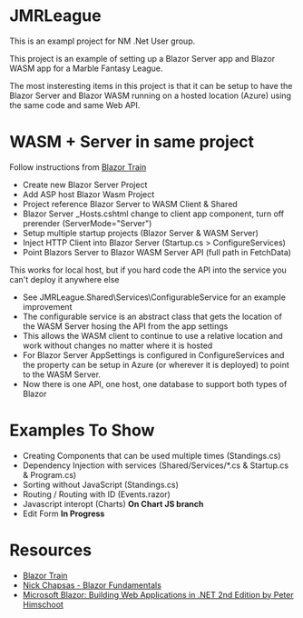 # JMRLeague
This is an exampl project for NM .Net User group.

This project is an example of setting up a Blazor Server app and Blazor WASM app for a Marble Fantasy League.

The most insteresting items in this project is that it can be setup to have the Blazor Server and Blazor WASM running on a hosted location (Azure) using the same code and same Web API.


# WASM + Server in same project

Follow instructions from [Blazor Train](https://www.youtube.com/watch?v=SkYQDPXw__c&feature=youtu.be)
  * Create new Blazor Server Project
  * Add ASP host Blazor Wasm Project
  * Project reference Blazor Server to WASM Client & Shared
  * Blazor Server \_Hosts.cshtml change to client app component, turn off prerender (ServerMode="Server")
  * Setup multiple startup projects (Blazor Server & WASM Server)
  * Inject HTTP Client into Blazor Server (Startup.cs > ConfigureServices)
  * Point Blazors Server to Blazor WASM Server API (full path in FetchData)

This works for local host, but if you hard code the API into the service you can't deploy it anywhere else

* See JMRLeague.Shared\Services\ConfigurableService for an example improvement
* The configurable service is an abstract class that gets the location of the WASM Server hosing the API from the app settings
* This allows the WASM client to continue to use a relative location and work without changes no matter where it is hosted
* For Blazor Server AppSettings is configured in ConfigureServices and the property can be setup in Azure (or wherever it is deployed) to point to the WASM Server.
* Now there is one API, one host, one database to support both types of Blazor

# Examples To Show

* Creating Components that can be used multiple times (Standings.cs)
* Dependency Injection with services (Shared/Services/*.cs & Startup.cs & Program.cs)
* Sorting without JavaScript (Standings.cs)
* Routing / Routing with ID (Events.razor)
* Javascript interopt (Charts) **On Chart JS branch**
* Edit Form **In Progress**


# Resources
* [Blazor Train](https://blazortrain.com/)
* [Nick Chapsas - Blazor Fundamentals](https://www.youtube.com/playlist?list=PLUOequmGnXxPrY79JGnF72e1Pba8z93zo)
* [Microsoft Blazor: Building Web Applications in .NET 2nd Edition by Peter Himschoot](https://amzn.to/3eUYGJf)
